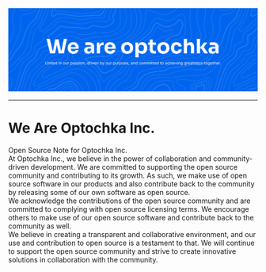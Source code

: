 <img src="https://github.com/mollys-uzbekistan/.github/blob/master/profile/Header.png"/>
<hr/>
<h1>We Are Optochka Inc.</h1>
<p>Open Source Note for Optochka Inc.
<br/>
At Optochka Inc., we believe in the power of collaboration and community-driven development. We are committed to supporting the open source community and contributing to its growth. As such, we make use of open source software in our products and also contribute back to the community by releasing some of our own software as open source.
<br/>
We acknowledge the contributions of the open source community and are committed to complying with open source licensing terms. We encourage others to make use of our open source software and contribute back to the community as well.
<br/>
We believe in creating a transparent and collaborative environment, and our use and contribution to open source is a testament to that. We will continue to support the open source community and strive to create innovative solutions in collaboration with the community.</p>
